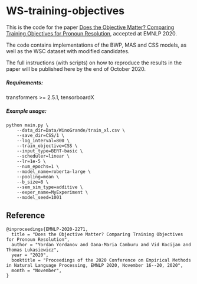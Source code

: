 # WS-training-objectives

This is the code for the paper 
[Does the Objective Matter? 
Comparing Training Objectives for Pronoun Resolution](https://arxiv.org/abs/2010.02570), accepted at EMNLP 2020.

The code contains implementations of the BWP, MAS and CSS models, 
as well as the WSC dataset with modified candidates.

The full instructions (with scripts) on how to reproduce the results in the paper 
will be published here by the end of October 2020.

##### Requirements: 

transformers >= 2.5.1,
tensorboardX

##### Example usage:
```
python main.py \
    --data_dir=Data/WinoGrande/train_xl.csv \
    --save_dir=CSS/1 \
    --log_interval=800 \ 
    --train_objective=CSS \
    --input_type=BERT-basic \ 
    --scheduler=linear \
    --lr=1e-5 \
    --num_epochs=1 \
    --model_name=roberta-large \
    --pooling=mean \ 
    --b_size=8 \
    --sem_sim_type=additive \
    --exper_name=MyExperiment \
    --model_seed=1001
```
## Reference
```
@inproceedings{EMNLP-2020-2271,
  title = "Does the Objective Matter? Comparing Training Objectives for Pronoun Resolution",
  author = "Yordan Yordanov and Oana-Maria Camburu and Vid Kocijan and Thomas Lukasiewicz",
  year = "2020",
  booktitle = "Proceedings of the 2020 Conference on Empirical Methods in Natural Language Processing, EMNLP 2020, November 16--20, 2020",
  month = "November",
}
```